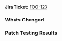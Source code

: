 <!---
Thanks for submitting a PR to the Genny repo. Please include the
following fields (if relevant) prior to submitting your PR.
--->

**Jira Ticket:** [FOO-123](https://jira.mongodb.org/browse/FOO-123)

### Whats Changed

<!---
High level explanation of changes
--->

### Patch Testing Results

<!---
If applicable, link a patch test showing code changes running
successfully
--->

<!---
### Workload Submission form

If applicable, only required if there is a new workload being added. The
form is [here].

[here]: https://docs.google.com/forms/d/e/1FAIpQLSf1oh23Ddo1khjLZMqZ9DHbRdObnpeH20PSXTBuXVg-7mxxTA/viewform

### Merging and Linting

Once (1) your PR is approved by a CODEOWNER and (2) all your CI tests
pass, you can initiate a merge by entering a comment on your PR with the
text

    evergreen merge

This kicks your PR into the [evergreen commit queue]. Evergreen will
automatically squash-merge your commit after checking that you have PR
approval and that the CI tests all pass.

[evergreen commit queue]: https://github.com/evergreen-ci/evergreen/wiki/Commit-Queue

We currently have a manual linting stage required if you're
adding/modifying a workload YAML document. Evergreen will verify that
this has been run.

```bash
./run-genny generate-docs
```
--->
